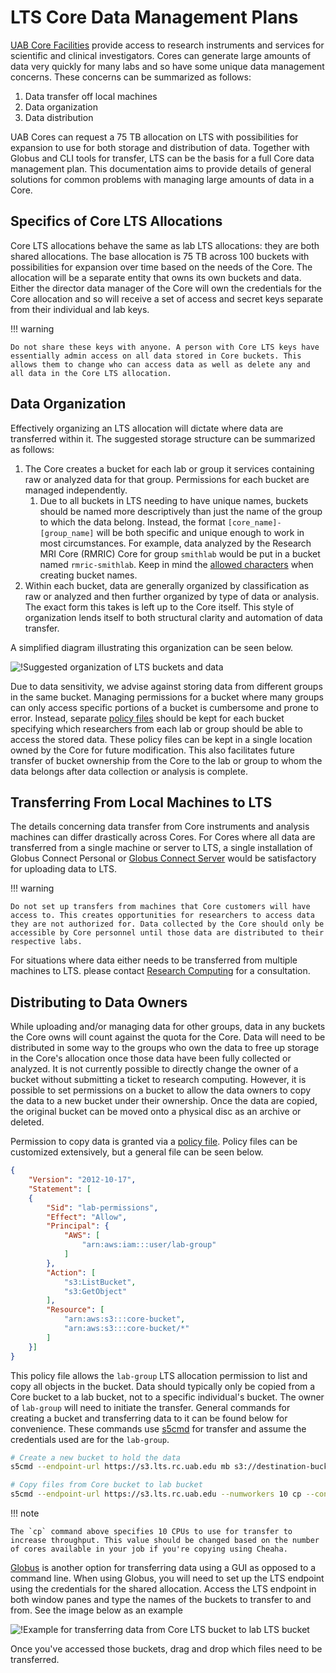 # LTS Core Data Management Plans

[UAB Core Facilities](https://www.uab.edu/cores/ircp/uab-ircp-core-facilities) provide access to research instruments and services for scientific and clinical investigators. Cores can generate large amounts of data very quickly for many labs and so have some unique data management concerns. These concerns can be summarized as follows:

1. Data transfer off local machines
1. Data organization
1. Data distribution

UAB Cores can request a 75 TB allocation on LTS with possibilities for expansion to use for both storage and distribution of data. Together with Globus and CLI tools for transfer, LTS can be the basis for a full Core data management plan. This documentation aims to provide details of general solutions for common problems with managing large amounts of data in a Core.

## Specifics of Core LTS Allocations

Core LTS allocations behave the same as lab LTS allocations: they are both shared allocations. The base allocation is 75 TB across 100 buckets with possibilities for expansion over time based on the needs of the Core. The allocation will be a separate entity that owns its own buckets and data. Either the director data manager of the Core will own the credentials for the Core allocation and so will receive a set of access and secret keys separate from their individual and lab keys.

<!-- markdownlint-disable MD046 -->
!!! warning

    Do not share these keys with anyone. A person with Core LTS keys have essentially admin access on all data stored in Core buckets. This allows them to change who can access data as well as delete any and all data in the Core LTS allocation.
<!-- markdownlint-enable MD046 -->

## Data Organization

Effectively organizing an LTS allocation will dictate where data are transferred within it. The suggested storage structure can be summarized as follows:

1. The Core creates a bucket for each lab or group it services containing raw or analyzed data for that group. Permissions for each bucket are managed independently.
      1. Due to all buckets in LTS needing to have unique names, buckets should be named more descriptively than just the name of the group to which the data belong. Instead, the format `[core_name]-[group_name]` will be both specific and unique enough to work in most circumstances. For example, data analyzed by the Research MRI Core (RMRIC) Core for group `smithlab` would be put in a bucket named `rmric-smithlab`. Keep in mind the [allowed characters](lts_faq.md#what-are-valid-bucket-names-in-lts) when creating bucket names.
1. Within each bucket, data are generally organized by classification as raw or analyzed and then further organized by type of data or analysis. The exact form this takes is left up to the Core itself. This style of organization lends itself to both structural clarity and automation of data transfer.

A simplified diagram illustrating this organization can be seen below.

![!Suggested organization of LTS buckets and data](images/simplified-lts-core-diagram.png)

Due to data sensitivity, we advise against storing data from different groups in the same bucket. Managing permissions for a bucket where many groups can only access specific portions of a bucket is cumbersome and prone to error. Instead, separate [policy files](iam_and_policies.md) should be kept for each bucket specifying which researchers from each lab or group should be able to access the stored data. These policy files can be kept in a single location owned by the Core for future modification. This also facilitates future transfer of bucket ownership from the Core to the lab or group to whom the data belongs after data collection or analysis is complete.

## Transferring From Local Machines to LTS

The details concerning data transfer from Core instruments and analysis machines can differ drastically across Cores. For Cores where all data are transferred from a single machine or server to LTS, a single installation of Globus Connect Personal or [Globus Connect Server](https://www.globus.org/globus-connect-server) would be satisfactory for uploading data to LTS.

<!-- markdownlint-disable MD046 -->
!!! warning

    Do not set up transfers from machines that Core customers will have access to. This creates opportunities for researchers to access data they are not authorized for. Data collected by the Core should only be accessible by Core personnel until those data are distributed to their respective labs.
<!-- markdownlint-enable MD046 -->

For situations where data either needs to be transferred from multiple machines to LTS. please contact [Research Computing](../../index.md#how-to-contact-us) for a consultation.

## Distributing to Data Owners

While uploading and/or managing data for other groups, data in any buckets the Core owns will count against the quota for the Core. Data will need to be distributed in some way to the groups who own the data to free up storage in the Core's allocation once those data have been fully collected or analyzed. It is not currently possible to directly change the owner of a bucket without submitting a ticket to research computing. However, it is possible to set permissions on a bucket to allow the data owners to copy the data to a new bucket under their ownership. Once the data are copied, the original bucket can be moved onto a physical disc as an archive or deleted.

Permission to copy data is granted via a [policy file](iam_and_policies.md). Policy files can be customized extensively, but a general file can be seen below.

``` json
{
    "Version": "2012-10-17",
    "Statement": [
    {
        "Sid": "lab-permissions",
        "Effect": "Allow",
        "Principal": {
            "AWS": [
                "arn:aws:iam:::user/lab-group"
            ]
        },
        "Action": [
            "s3:ListBucket",
            "s3:GetObject"
        ],
        "Resource": [
            "arn:aws:s3:::core-bucket",
            "arn:aws:s3:::core-bucket/*"
        ]
    }]
}
```

This policy file allows the `lab-group` LTS allocation permission to list and copy all objects in the bucket. Data should typically only be copied from a Core bucket to a lab bucket, not to a specific individual's bucket. The owner of `lab-group` will need to initiate the transfer. General commands for creating a bucket and transferring data to it can be found below for convenience. These commands use [s5cmd](interfaces.md#s5cmd) for transfer and assume the credentials used are for the `lab-group`.

``` bash
# Create a new bucket to hold the data
s5cmd --endpoint-url https://s3.lts.rc.uab.edu mb s3://destination-bucket

# Copy files from Core bucket to lab bucket
s5cmd --endpoint-url https://s3.lts.rc.uab.edu --numworkers 10 cp --concurrency 5 s3://core-bucket/* s3://destination-bucket
```

<!-- markdownlint-disable MD046 -->
!!! note

    The `cp` command above specifies 10 CPUs to use for transfer to increase throughput. This value should be changed based on the number of cores available in your job if you're copying using Cheaha.
<!-- markdownlint-enable MD046 -->

[Globus](interfaces.md#globus) is another option for transferring data using a GUI as opposed to a command line. When using Globus, you will need to set up the LTS endpoint using the credentials for the shared allocation. Access the LTS endpoint in both window panes and type the names of the buckets to transfer to and from. See the image below as an example

![!Example for transferring data from Core LTS bucket to lab LTS bucket](images/globus-transfer-from-core.png)

Once you've accessed those buckets, drag and drop which files need to be transferred.
